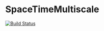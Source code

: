 # SpaceTimeMultiscale

[![Build Status](https://github.com/PaulBMay/SpaceTimeMultiscale.jl/actions/workflows/CI.yml/badge.svg?branch=main)](https://github.com/PaulBMay/SpaceTimeMultiscale.jl/actions/workflows/CI.yml?query=branch%3Amain)
